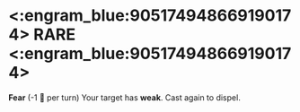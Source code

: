 # <:engram_blue:905174948669190174> RARE <:engram_blue:905174948669190174>

**Fear** (-1 🔷 per turn) Your target has __weak__. Cast again to dispel.